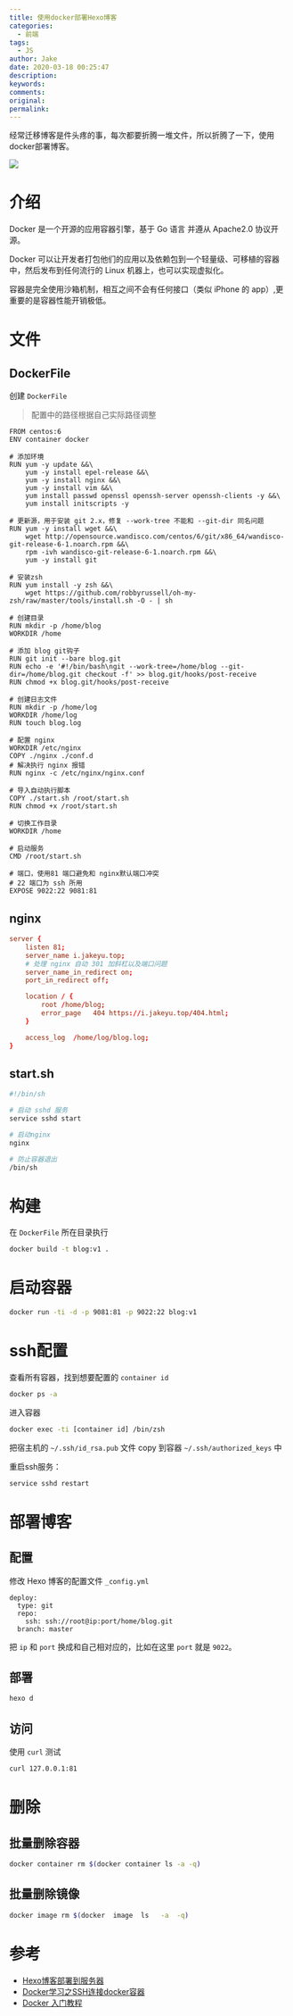 ```yaml
---
title: 使用docker部署Hexo博客
categories:
  - 前端
tags:
  - JS
author: Jake
date: 2020-03-18 00:25:47
description:
keywords:
comments:
original:
permalink:
---
```


经常迁移博客是件头疼的事，每次都要折腾一堆文件，所以折腾了一下，使用docker部署博客。

![](//blogimg.jakeyu.top/使用docker部署Hexo博客/vertical-logo-monochromatic-1.png)

<!--more-->

# 介绍

Docker 是一个开源的应用容器引擎，基于 Go 语言 并遵从 Apache2.0 协议开源。

Docker 可以让开发者打包他们的应用以及依赖包到一个轻量级、可移植的容器中，然后发布到任何流行的 Linux 机器上，也可以实现虚拟化。

容器是完全使用沙箱机制，相互之间不会有任何接口（类似 iPhone 的 app）,更重要的是容器性能开销极低。

# 文件

## DockerFile

创建 `DockerFile`

> 配置中的路径根据自己实际路径调整

```dokerfile
FROM centos:6
ENV container docker

# 添加环境
RUN yum -y update &&\
    yum -y install epel-release &&\
    yum -y install nginx &&\
    yum -y install vim &&\
    yum install passwd openssl openssh-server openssh-clients -y &&\
    yum install initscripts -y

# 更新源，用于安装 git 2.x，修复 --work-tree 不能和 --git-dir 同名问题
RUN yum -y install wget &&\
    wget http://opensource.wandisco.com/centos/6/git/x86_64/wandisco-git-release-6-1.noarch.rpm &&\
    rpm -ivh wandisco-git-release-6-1.noarch.rpm &&\
    yum -y install git

# 安装zsh
RUN yum install -y zsh &&\
    wget https://github.com/robbyrussell/oh-my-zsh/raw/master/tools/install.sh -O - | sh

# 创建目录
RUN mkdir -p /home/blog
WORKDIR /home

# 添加 blog git钩子
RUN git init --bare blog.git
RUN echo -e '#!/bin/bash\ngit --work-tree=/home/blog --git-dir=/home/blog.git checkout -f' >> blog.git/hooks/post-receive
RUN chmod +x blog.git/hooks/post-receive

# 创建日志文件
RUN mkdir -p /home/log
WORKDIR /home/log
RUN touch blog.log

# 配置 nginx
WORKDIR /etc/nginx
COPY ./nginx ./conf.d
# 解决执行 nginx 报错
RUN nginx -c /etc/nginx/nginx.conf

# 导入自动执行脚本
COPY ./start.sh /root/start.sh
RUN chmod +x /root/start.sh

# 切换工作目录
WORKDIR /home

# 启动服务
CMD /root/start.sh

# 端口，使用81 端口避免和 nginx默认端口冲突
# 22 端口为 ssh 所用
EXPOSE 9022:22 9081:81
```

## nginx

```conf
server {
    listen 81;
    server_name i.jakeyu.top;
    # 处理 nginx 自动 301 加斜杠以及端口问题
    server_name_in_redirect on;
    port_in_redirect off;

    location / {
        root /home/blog;
        error_page   404 https://i.jakeyu.top/404.html;
    }

    access_log  /home/log/blog.log;
}
```

## start.sh

```sh
#!/bin/sh

# 启动 sshd 服务
service sshd start

# 启动nginx
nginx

# 防止容器退出
/bin/sh
```

# 构建

在 `DockerFile` 所在目录执行

```sh
docker build -t blog:v1 .
```

# 启动容器

```sh
docker run -ti -d -p 9081:81 -p 9022:22 blog:v1
```

# ssh配置

查看所有容器，找到想要配置的 `container id`

```sh
docker ps -a
```

进入容器

```sh
docker exec -ti [container id] /bin/zsh
```

把宿主机的 `~/.ssh/id_rsa.pub` 文件 copy 到容器 `~/.ssh/authorized_keys` 中

重启ssh服务：

```zsh
service sshd restart
```

# 部署博客
## 配置

修改 Hexo 博客的配置文件 `_config.yml`

```
deploy:
  type: git
  repo:
    ssh: ssh://root@ip:port/home/blog.git
  branch: master
```

把 `ip` 和 `port` 换成和自己相对应的，比如在这里 `port` 就是 `9022`。

## 部署

```sh
hexo d
```

## 访问

使用 `curl` 测试

```sh
curl 127.0.0.1:81
```

# 删除

## 批量删除容器

```sh
docker container rm $(docker container ls -a -q)
```

## 批量删除镜像

```sh
docker image rm $(docker  image  ls   -a  -q)
```

# 参考

* [Hexo博客部署到服务器](https://i.jakeyu.top/2016/12/06/Hexo%E5%8D%9A%E5%AE%A2%E6%90%AD%E5%BB%BA%E5%88%B0%E6%9C%8D%E5%8A%A1%E5%99%A8%E5%B9%B6%E8%87%AA%E5%8A%A8%E9%83%A8%E7%BD%B2/)
* [Docker学习之SSH连接docker容器](https://blog.52itstyle.vip/archives/2402/)
* [Docker 入门教程](https://www.ruanyifeng.com/blog/2018/02/docker-tutorial.html)